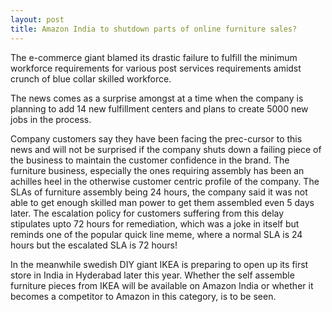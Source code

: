 ```yaml
---
layout: post
title: Amazon India to shutdown parts of online furniture sales?
---
```


The e-commerce giant blamed its drastic failure to fulfill the minimum workforce requirements for various post services requirements amidst crunch of blue collar skilled workforce.

The news comes as a surprise amongst at a time when the company is planning to add 14 new fulfillment centers and plans to create 5000 new jobs in the process.

Company customers say they have been facing the prec-cursor to this news and will not be surprised if the company shuts down a failing piece of the business to maintain the customer confidence in the brand. The furniture business, especially the ones requiring assembly has been an achilles heel in the otherwise customer centric profile of the company. The SLAs of furniture assembly being 24 hours, the company said it was not able to get enough skilled man power to get them assembled even 5 days later. The escalation policy for customers suffering from this delay stipulates upto 72 hours for remediation, which was a joke in itself but reminds one of the popular quick line meme, where a normal SLA is 24 hours but the escalated SLA is 72 hours! 

In the meanwhile swedish DIY giant IKEA is preparing to open up its first store in India in Hyderabad later this year. Whether the self assemble furniture pieces from IKEA will be available on Amazon India or whether it becomes a competitor to Amazon in this category, is to be seen.

